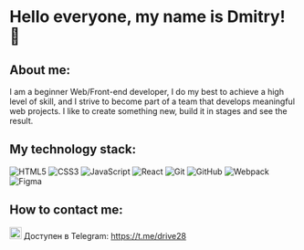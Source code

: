# Hello everyone, my name is Dmitry! 👋


## About  me:

I am a beginner Web/Front-end developer, I do my best to achieve a high level of skill, and I strive to become part of a team that develops meaningful web projects. I like to create something new, build it in stages and see the result.

## My technology stack:

![HTML5](https://img.shields.io/badge/html5-%23E34F26.svg?style=for-the-badge&logo=html5&logoColor=white) 
![CSS3](https://img.shields.io/badge/css3-%231572B6.svg?style=for-the-badge&logo=css3&logoColor=white) 
![JavaScript](https://img.shields.io/badge/javascript-%23323330.svg?style=for-the-badge&logo=javascript&logoColor=%23F7DF1E) 
![React](https://img.shields.io/badge/react-%2320232a.svg?style=for-the-badge&logo=react&logoColor=%2361DAFB) 
![Git](https://img.shields.io/badge/git-%23F05033.svg?style=for-the-badge&logo=git&logoColor=white) 
![GitHub](https://img.shields.io/badge/github-%23121011.svg?style=for-the-badge&logo=github&logoColor=white) 
![Webpack](https://img.shields.io/badge/webpack-%238DD6F9.svg?style=for-the-badge&logo=webpack&logoColor=black)
![Figma](https://img.shields.io/badge/figma-%23F24E1E.svg?style=for-the-badge&logo=figma&logoColor=white)


## How to contact me:

<div>
<a><img src="https://raw.githubusercontent.com/get-icon/geticon/master/icons/telegram.svg" alt="Мой Телеграм" width="21px" height="21px"></a> Доступен в Telegram: <a href="https://t.me/drive28" title="Телеграм" target="_blanck">https://t.me/drive28</a><br>
</div>